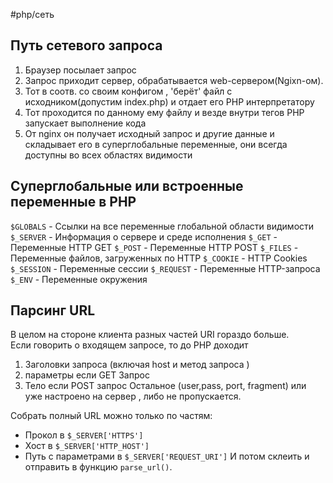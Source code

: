 #php/сеть 
## Путь сетевого запроса

1. Браузер посылает запрос
2. Запрос приходит сервер, обрабатывается web-сервером(Ngixn-ом). 
3. Тот в соотв. со своим конфигом , 'берёт' файл c исходником(допустим index.php) и отдает его PHP интерпретатору
4. Тот проходится по данному ему файлу и везде внутри тегов PHP запускает выполнение кода
5. От nginx он получает исходный запрос и другие данные и складывает его в суперглобальные переменные, они  всегда доступны во всех областях видимости
## Суперглобальные или встроенные переменные в PHP

`$GLOBALS` - Ссылки на все переменные глобальной области видимости
`$_SERVER` - Информация о сервере и среде исполнения
`$_GET` - Переменные HTTP GET
`$_POST` - Переменные HTTP POST
`$_FILES` - Переменные файлов, загруженных по HTTP
`$_COOKIE` - HTTP Cookies
`$_SESSION` - Переменные сессии
`$_REQUEST` - Переменные HTTP-запроса
`$_ENV` - Переменные окружения


## Парсинг URL

В целом на стороне клиента разных частей URI гораздо больше.  
Если говорить о входящем запросе, то до PHP доходит 
1. Заголовки запроса (включая host и метод запроса ) 
2. параметры если GET Запрос
3. Тело если POST запрос
Остальное (user,pass, port, fragment) или уже настроено на сервер , либо не пропускается. 

Собрать полный URL можно только по частям:
- Прокол в `$_SERVER['HTTPS']`
- Хост в `$_SERVER['HTTP_HOST']`
- Путь с параметрами в `$_SERVER['REQUEST_URI']`
И потом склеить и отправить в функцию  `parse_url()`.




